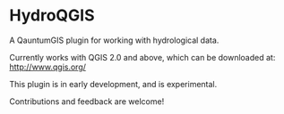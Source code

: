 HydroQGIS
=========

A QauntumGIS plugin for working with hydrological data.

Currently works with QGIS 2.0 and above, which can be downloaded at:
http://www.qgis.org/

This plugin is in early development, and is experimental.

Contributions and feedback are welcome!

